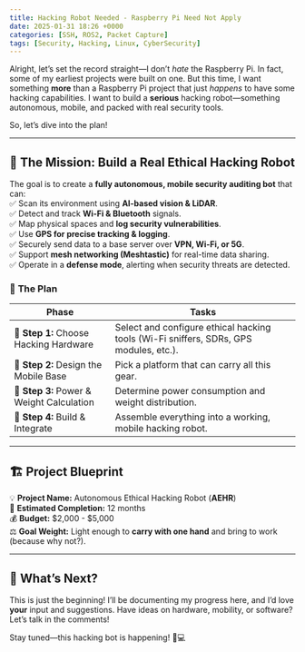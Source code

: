 ```yaml
---
title: Hacking Robot Needed - Raspberry Pi Need Not Apply
date: 2025-01-31 18:26 +0000
categories: [SSH, ROS2, Packet Capture]
tags: [Security, Hacking, Linux, CyberSecurity]
---
```


Alright, let’s set the record straight—I don’t *hate* the Raspberry Pi. In fact, some of my earliest projects were built on one. But this time, I want something **more** than a Raspberry Pi project that just *happens* to have some hacking capabilities. I want to build a **serious** hacking robot—something autonomous, mobile, and packed with real security tools.  

So, let’s dive into the plan!  

---

## 🎯 **The Mission: Build a Real Ethical Hacking Robot**  

The goal is to create a **fully autonomous, mobile security auditing bot** that can:  
✅ Scan its environment using **AI-based vision & LiDAR**.  
✅ Detect and track **Wi-Fi & Bluetooth** signals.  
✅ Map physical spaces and **log security vulnerabilities**.  
✅ Use **GPS for precise tracking & logging**.  
✅ Securely send data to a base server over **VPN, Wi-Fi, or 5G**.  
✅ Support **mesh networking (Meshtastic)** for real-time data sharing.  
✅ Operate in a **defense mode**, alerting when security threats are detected.  

### 🔧 **The Plan**  

| **Phase**    | **Tasks** |  
|-------------|----------|  
| 🔹 **Step 1:** Choose Hacking Hardware | Select and configure ethical hacking tools (Wi-Fi sniffers, SDRs, GPS modules, etc.). |  
| 🔹 **Step 2:** Design the Mobile Base | Pick a platform that can carry all this gear. |  
| 🔹 **Step 3:** Power & Weight Calculation | Determine power consumption and weight distribution. |  
| 🔹 **Step 4:** Build & Integrate | Assemble everything into a working, mobile hacking robot. |  

---

## 🏗️ **Project Blueprint**  

💡 **Project Name:** Autonomous Ethical Hacking Robot (**AEHR**)  
📅 **Estimated Completion:** 12 months  
💰 **Budget:** $2,000 - $5,000  
⚖️ **Goal Weight:** Light enough to **carry with one hand** and bring to work (because why not?).  

---

## 🤖 **What’s Next?**  

This is just the beginning! I’ll be documenting my progress here, and I’d love **your** input and suggestions. Have ideas on hardware, mobility, or software? Let’s talk in the comments!  

Stay tuned—this hacking bot is happening! 🚀💻